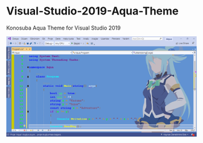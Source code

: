 # Visual-Studio-2019-Aqua-Theme
Konosuba Aqua Theme for Visual Studio 2019
<p align="center">
  <a href="#">
    <img src="https://github.com/ny4rlk0/Visual-Studio-2019-Aqua-Theme/blob/main/SS.png">
  </a>
</p>
